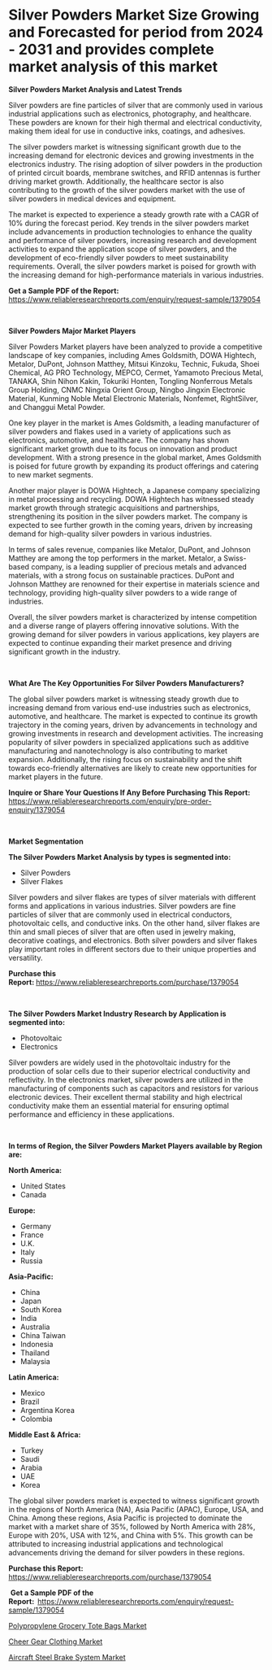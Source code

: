 <p><h1>Silver Powders Market Size Growing and Forecasted for period from 2024 - 2031 and provides complete market analysis of this market</h1></p><p><strong>Silver Powders Market Analysis and Latest Trends</strong></p>
<p><p>Silver powders are fine particles of silver that are commonly used in various industrial applications such as electronics, photography, and healthcare. These powders are known for their high thermal and electrical conductivity, making them ideal for use in conductive inks, coatings, and adhesives.</p><p>The silver powders market is witnessing significant growth due to the increasing demand for electronic devices and growing investments in the electronics industry. The rising adoption of silver powders in the production of printed circuit boards, membrane switches, and RFID antennas is further driving market growth. Additionally, the healthcare sector is also contributing to the growth of the silver powders market with the use of silver powders in medical devices and equipment.</p><p>The market is expected to experience a steady growth rate with a CAGR of 10% during the forecast period. Key trends in the silver powders market include advancements in production technologies to enhance the quality and performance of silver powders, increasing research and development activities to expand the application scope of silver powders, and the development of eco-friendly silver powders to meet sustainability requirements. Overall, the silver powders market is poised for growth with the increasing demand for high-performance materials in various industries.</p></p>
<p><strong>Get a Sample PDF of the Report:&nbsp;</strong> <a href="https://www.reliableresearchreports.com/enquiry/request-sample/1379054">https://www.reliableresearchreports.com/enquiry/request-sample/1379054</a></p>
<p>&nbsp;</p>
<p><strong>Silver Powders Major Market Players</strong></p>
<p><p>Silver Powders Market players have been analyzed to provide a competitive landscape of key companies, including Ames Goldsmith, DOWA Hightech, Metalor, DuPont, Johnson Matthey, Mitsui Kinzoku, Technic, Fukuda, Shoei Chemical, AG PRO Technology, MEPCO, Cermet, Yamamoto Precious Metal, TANAKA, Shin Nihon Kakin, Tokuriki Honten, Tongling Nonferrous Metals Group Holding, CNMC Ningxia Orient Group, Ningbo Jingxin Electronic Material, Kunming Noble Metal Electronic Materials, Nonfemet, RightSilver, and Changgui Metal Powder.</p><p>One key player in the market is Ames Goldsmith, a leading manufacturer of silver powders and flakes used in a variety of applications such as electronics, automotive, and healthcare. The company has shown significant market growth due to its focus on innovation and product development. With a strong presence in the global market, Ames Goldsmith is poised for future growth by expanding its product offerings and catering to new market segments.</p><p>Another major player is DOWA Hightech, a Japanese company specializing in metal processing and recycling. DOWA Hightech has witnessed steady market growth through strategic acquisitions and partnerships, strengthening its position in the silver powders market. The company is expected to see further growth in the coming years, driven by increasing demand for high-quality silver powders in various industries.</p><p>In terms of sales revenue, companies like Metalor, DuPont, and Johnson Matthey are among the top performers in the market. Metalor, a Swiss-based company, is a leading supplier of precious metals and advanced materials, with a strong focus on sustainable practices. DuPont and Johnson Matthey are renowned for their expertise in materials science and technology, providing high-quality silver powders to a wide range of industries.</p><p>Overall, the silver powders market is characterized by intense competition and a diverse range of players offering innovative solutions. With the growing demand for silver powders in various applications, key players are expected to continue expanding their market presence and driving significant growth in the industry.</p></p>
<p>&nbsp;</p>
<p><strong>What Are The Key Opportunities For Silver Powders Manufacturers?</strong></p>
<p><p>The global silver powders market is witnessing steady growth due to increasing demand from various end-use industries such as electronics, automotive, and healthcare. The market is expected to continue its growth trajectory in the coming years, driven by advancements in technology and growing investments in research and development activities. The increasing popularity of silver powders in specialized applications such as additive manufacturing and nanotechnology is also contributing to market expansion. Additionally, the rising focus on sustainability and the shift towards eco-friendly alternatives are likely to create new opportunities for market players in the future.</p></p>
<p><strong>Inquire or Share Your Questions If Any Before Purchasing This Report:</strong> <a href="https://www.reliableresearchreports.com/enquiry/pre-order-enquiry/1379054">https://www.reliableresearchreports.com/enquiry/pre-order-enquiry/1379054</a></p>
<p>&nbsp;</p>
<p><strong>Market Segmentation</strong></p>
<p><strong>The Silver Powders Market Analysis by types is segmented into:</strong></p>
<p><ul><li>Silver Powders</li><li>Silver Flakes</li></ul></p>
<p><p>Silver powders and silver flakes are types of silver materials with different forms and applications in various industries. Silver powders are fine particles of silver that are commonly used in electrical conductors, photovoltaic cells, and conductive inks. On the other hand, silver flakes are thin and small pieces of silver that are often used in jewelry making, decorative coatings, and electronics. Both silver powders and silver flakes play important roles in different sectors due to their unique properties and versatility.</p></p>
<p><strong>Purchase this Report:&nbsp;</strong><a href="https://www.reliableresearchreports.com/purchase/1379054">https://www.reliableresearchreports.com/purchase/1379054</a></p>
<p>&nbsp;</p>
<p><strong>The Silver Powders Market Industry Research by Application is segmented into:</strong></p>
<p><ul><li>Photovoltaic</li><li>Electronics</li></ul></p>
<p><p>Silver powders are widely used in the photovoltaic industry for the production of solar cells due to their superior electrical conductivity and reflectivity. In the electronics market, silver powders are utilized in the manufacturing of components such as capacitors and resistors for various electronic devices. Their excellent thermal stability and high electrical conductivity make them an essential material for ensuring optimal performance and efficiency in these applications.</p></p>
<p>&nbsp;</p>
<p><strong>In terms of Region, the Silver Powders Market Players available by Region are:</strong></p>
<p>
    <p> <strong> North America: </strong>
        <ul>
            <li>United States</li>
            <li>Canada</li>
        </ul>
        </p> 
    <p> <strong> Europe: </strong>
        <ul>
            <li>Germany</li>
            <li>France</li>
            <li>U.K.</li>
            <li>Italy</li>
            <li>Russia</li>
        </ul>
        </p> 
    <p> <strong> Asia-Pacific: </strong>
        <ul>
            <li>China</li>
            <li>Japan</li>
            <li>South Korea</li>
            <li>India</li>
            <li>Australia</li>
            <li>China Taiwan</li>
            <li>Indonesia</li>
            <li>Thailand</li>
            <li>Malaysia</li>
        </ul>
        </p> 
    <p> <strong> Latin America: </strong>
        <ul>
            <li>Mexico</li>
            <li>Brazil</li>
            <li>Argentina Korea</li>
            <li>Colombia</li>
        </ul>
        </p> 
    <p> <strong> Middle East & Africa: </strong>
        <ul>
            <li>Turkey</li>
            <li>Saudi</li>
            <li>Arabia</li>
            <li>UAE</li>
            <li>Korea</li>
        </ul>
    </p>
    </p>
<p><p>The global silver powders market is expected to witness significant growth in the regions of North America (NA), Asia Pacific (APAC), Europe, USA, and China. Among these regions, Asia Pacific is projected to dominate the market with a market share of 35%, followed by North America with 28%, Europe with 20%, USA with 12%, and China with 5%. This growth can be attributed to increasing industrial applications and technological advancements driving the demand for silver powders in these regions.</p></p>
<p><strong>Purchase this Report: </strong><a href="https://www.reliableresearchreports.com/purchase/1379054">https://www.reliableresearchreports.com/purchase/1379054</a></p>
<p>&nbsp;<strong>Get a Sample PDF of the Report:&nbsp;&nbsp;</strong><a href="https://www.reliableresearchreports.com/enquiry/request-sample/1379054">https://www.reliableresearchreports.com/enquiry/request-sample/1379054</a></p>
<p><strong></strong></p>
<p><p><a href="https://view.publitas.com/reportprime-1/global-polypropylene-grocery-tote-bags-market-by-types-applications-and-major-players-with-regional-growth-rate-analysis-and-development-situation-from-2023-to-2030/">Polypropylene Grocery Tote Bags Market</a></p><p><a href="https://view.publitas.com/reportprime-1/cheer-gear-clothing-market-provides-detailed-segmentation-of-this-market-based-on-type-application-and-region-and-forecast-for-the-period-from-2023-2030/">Cheer Gear Clothing Market</a></p><p><a href="https://view.publitas.com/reportprime-1/aircraft-steel-brake-system-market-provides-a-comprehensive-analysis-including-a-macro-overview-of-the-market-as-well-as-micro-details-such-as-market-size-and-competitive-landscape/">Aircraft Steel Brake System Market</a></p></p>